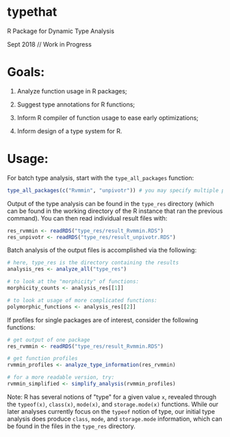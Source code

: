 # typethat
R Package for Dynamic Type Analysis

Sept 2018 // Work in Progress

# Goals:

1. Analyze function usage in R packages;

2. Suggest type annotations for R functions;

3. Inform R compiler of function usage to ease early optimizations;

4. Inform design of a type system for R.

# Usage:

For batch type analysis, start with the `type_all_packages` function:

```R
type_all_packages(c("Rvmmin", "unpivotr")) # you may specify multiple packages
```

Output of the type analysis can be found in the `type_res` directory (which can be found in the working directory of the R instance that ran the previous command).
You can then read individual result files with:

```R
res_rvmmin <- readRDS("type_res/result_Rvmmin.RDS")
res_unpivotr <- readRDS("type_res/result_unpivotr.RDS")
```

Batch analysis of the output files is accomplished via the following:

```R
# here, type_res is the directory containing the results
analysis_res <- analyze_all("type_res")

# to look at the "morphicity" of functions:
morphicity_counts <- analysis_res[[1]]

# to look at usage of more complicated functions:
polymorphic_functions <- analysis_res[[2]]
```

If profiles for single packages are of interest, consider the following functions:

```R
# get output of one package
res_rvmmin <- readRDS("type_res/result_Rvmmin.RDS")

# get function profiles
rvmmin_profiles <- analyze_type_information(res_rvmmin)

# for a more readable version, try:
rvmmin_simplified <- simplify_analysis(rvmmin_profiles)
```

Note: R has several notions of "type" for a given value `x`, revealed through the `typeof(x)`, `class(x)`, `mode(x)`, and `storage.mode(x)` functions.
While our later analyses currently focus on the `typeof` notion of type, our initial type analysis does produce `class`, `mode`, and `storage.mode` information, which can be found in the files in the `type_res` directory.
